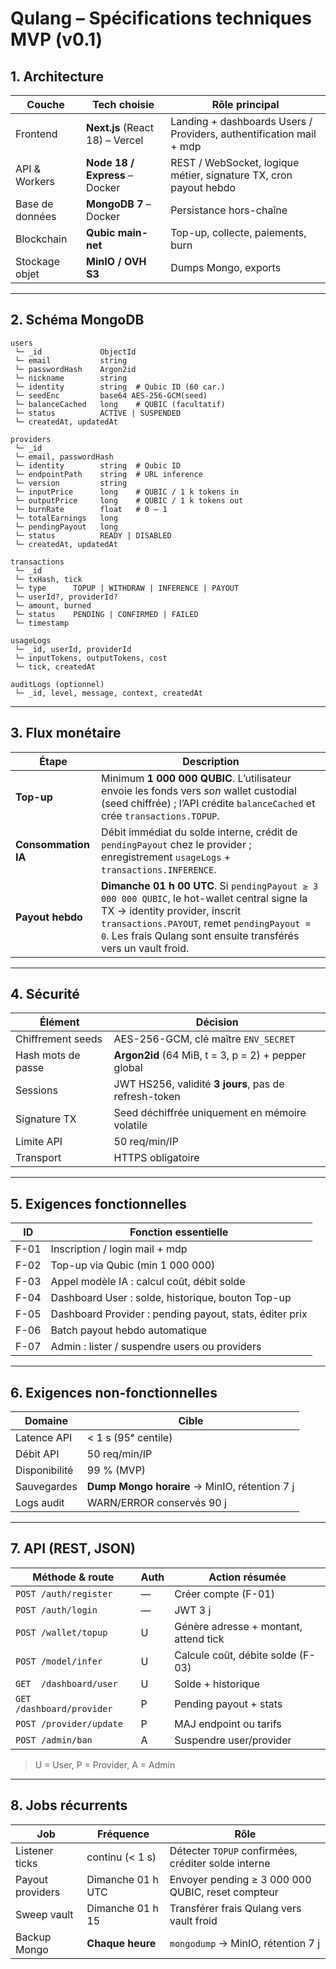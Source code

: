 # Qulang – Spécifications techniques MVP (v0.1)

## 1. Architecture

| Couche        | Tech choisie                           | Rôle principal                                                                |
|---------------|----------------------------------------|-------------------------------------------------------------------------------|
| Frontend      | **Next.js** (React 18) – Vercel         | Landing + dashboards Users / Providers, authentification mail + mdp            |
| API & Workers | **Node 18 / Express** – Docker          | REST / WebSocket, logique métier, signature TX, cron payout hebdo              |
| Base de données | **MongoDB 7** – Docker                | Persistance hors-chaîne                                                       |
| Blockchain    | **Qubic main-net**                     | Top-up, collecte, paiements, burn                                             |
| Stockage objet| **MinIO / OVH S3**                     | Dumps Mongo, exports                                                          |

---

## 2. Schéma MongoDB

```text
users
 └─ _id             ObjectId
 └─ email           string
 └─ passwordHash    Argon2id
 └─ nickname        string
 └─ identity        string  # Qubic ID (60 car.)
 └─ seedEnc         base64 AES-256-GCM(seed)
 └─ balanceCached   long    # QUBIC (facultatif)
 └─ status          ACTIVE | SUSPENDED
 └─ createdAt, updatedAt

providers
 └─ _id
 └─ email, passwordHash
 └─ identity        string  # Qubic ID
 └─ endpointPath    string  # URL inference
 └─ version         string
 └─ inputPrice      long    # QUBIC / 1 k tokens in
 └─ outputPrice     long    # QUBIC / 1 k tokens out
 └─ burnRate        float   # 0 – 1
 └─ totalEarnings   long
 └─ pendingPayout   long
 └─ status          READY | DISABLED
 └─ createdAt, updatedAt

transactions
 └─ _id
 └─ txHash, tick
 └─ type      TOPUP | WITHDRAW | INFERENCE | PAYOUT
 └─ userId?, providerId?
 └─ amount, burned
 └─ status    PENDING | CONFIRMED | FAILED
 └─ timestamp

usageLogs
 └─ _id, userId, providerId
 └─ inputTokens, outputTokens, cost
 └─ tick, createdAt

auditLogs (optionnel)
 └─ _id, level, message, context, createdAt
````

---

## 3. Flux monétaire

| Étape               | Description                                                                                                                                                                                                                                    |
| ------------------- | ---------------------------------------------------------------------------------------------------------------------------------------------------------------------------------------------------------------------------------------------- |
| **Top-up**          | Minimum **1 000 000 QUBIC**. L’utilisateur envoie les fonds vers *son* wallet custodial (seed chiffrée) ; l’API crédite `balanceCached` et crée `transactions.TOPUP`.                                                                          |
| **Consommation IA** | Débit immédiat du solde interne, crédit de `pendingPayout` chez le provider ; enregistrement `usageLogs` + `transactions.INFERENCE`.                                                                                                           |
| **Payout hebdo**    | **Dimanche 01 h 00 UTC**. Si `pendingPayout ≥ 3 000 000 QUBIC`, le hot-wallet central signe la TX → identity provider, inscrit `transactions.PAYOUT`, remet `pendingPayout = 0`. Les frais Qulang sont ensuite transférés vers un vault froid. |

---

## 4. Sécurité

| Élément            | Décision                                              |
| ------------------ | ----------------------------------------------------- |
| Chiffrement seeds  | AES-256-GCM, clé maître `ENV_SECRET`                  |
| Hash mots de passe | **Argon2id** (64 MiB, t = 3, p = 2) + pepper global   |
| Sessions           | JWT HS256, validité **3 jours**, pas de refresh-token |
| Signature TX       | Seed déchiffrée uniquement en mémoire volatile        |
| Limite API         | 50 req/min/IP                                         |
| Transport          | HTTPS obligatoire                                     |

---

## 5. Exigences fonctionnelles

| ID   | Fonction essentielle                                    |
| ---- | ------------------------------------------------------- |
| F-01 | Inscription / login mail + mdp                          |
| F-02 | Top-up via Qubic (min 1 000 000)                        |
| F-03 | Appel modèle IA : calcul coût, débit solde              |
| F-04 | Dashboard User : solde, historique, bouton Top-up       |
| F-05 | Dashboard Provider : pending payout, stats, éditer prix |
| F-06 | Batch payout hebdo automatique                          |
| F-07 | Admin : lister / suspendre users ou providers           |

---

## 6. Exigences non-fonctionnelles

| Domaine       | Cible                                         |
| ------------- | --------------------------------------------- |
| Latence API   | < 1 s (95ᵉ centile)                           |
| Débit API     | 50 req/min/IP                                 |
| Disponibilité | 99 % (MVP)                                    |
| Sauvegardes   | **Dump Mongo horaire** → MinIO, rétention 7 j |
| Logs audit    | WARN/ERROR conservés 90 j                     |

---

## 7. API (REST, JSON)

| Méthode & route            | Auth | Action résumée                        |
| -------------------------- | ---- | ------------------------------------- |
| `POST /auth/register`      | —    | Créer compte (F-01)                   |
| `POST /auth/login`         | —    | JWT 3 j                               |
| `POST /wallet/topup`       | U    | Génère adresse + montant, attend tick |
| `POST /model/infer`        | U    | Calcule coût, débite solde (F-03)     |
| `GET  /dashboard/user`     | U    | Solde + historique                    |
| `GET  /dashboard/provider` | P    | Pending payout + stats                |
| `POST /provider/update`    | P    | MAJ endpoint ou tarifs                |
| `POST /admin/ban`          | A    | Suspendre user/provider               |

> U = User, P = Provider, A = Admin

---

## 8. Jobs récurrents

| Job              | Fréquence         | Rôle                                                |
| ---------------- | ----------------- | --------------------------------------------------- |
| Listener ticks   | continu (< 1 s)   | Détecter `TOPUP` confirmées, créditer solde interne |
| Payout providers | Dimanche 01 h UTC | Envoyer pending ≥ 3 000 000 QUBIC, reset compteur   |
| Sweep vault      | Dimanche 01 h 15  | Transférer frais Qulang vers vault froid            |
| Backup Mongo     | **Chaque heure**  | `mongodump` → MinIO, rétention 7 j                  |
